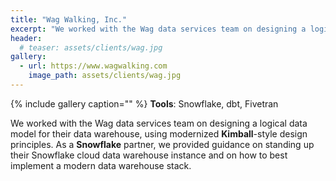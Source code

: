 ```yaml
---
title: "Wag Walking, Inc."
excerpt: "We worked with the Wag data services team on designing a logical data model for their data warehouse, using modernized Kimball-style design principles."
header:
  # teaser: assets/clients/wag.jpg
gallery:
  - url: https://www.wagwalking.com
    image_path: assets/clients/wag.jpg
---
```


{% include gallery caption="" %}
**Tools**: Snowflake, dbt, Fivetran

We worked with the Wag data services team on designing a logical data model for their data warehouse, using modernized **Kimball**-style design principles. As a **Snowflake** partner, we provided guidance on standing up their Snowflake cloud data warehouse instance and on how to best implement a modern data warehouse stack.
